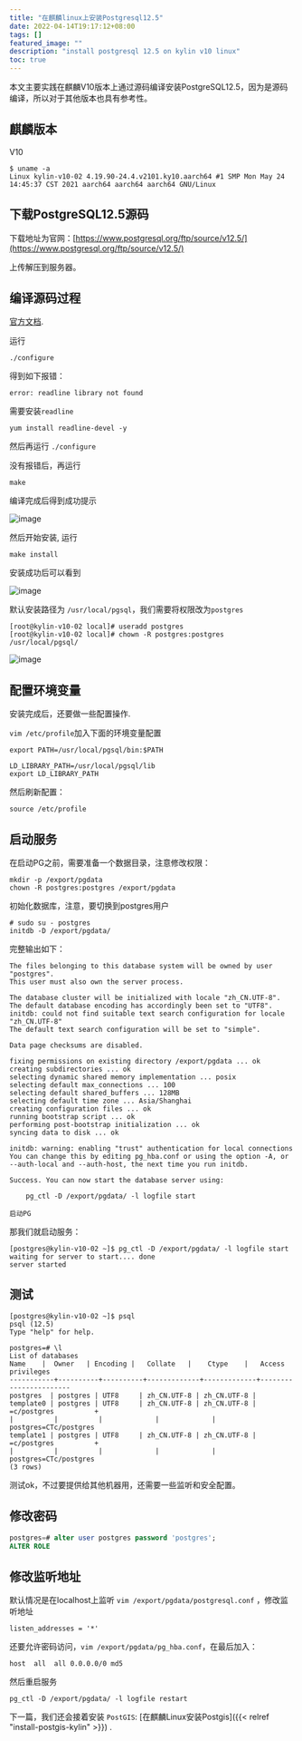 ```yaml
---
title: "在麒麟linux上安装Postgresql12.5"
date: 2022-04-14T19:17:12+08:00
tags: []
featured_image: ""
description: "install postgresql 12.5 on kylin v10 linux"
toc: true
---
```


本文主要实践在麒麟V10版本上通过源码编译安装PostgreSQL12.5，因为是源码编译，所以对于其他版本也具有参考性。

## 麒麟版本

V10
```shell
$ uname -a
Linux kylin-v10-02 4.19.90-24.4.v2101.ky10.aarch64 #1 SMP Mon May 24 14:45:37 CST 2021 aarch64 aarch64 aarch64 GNU/Linux
```

## 下载PostgreSQL12.5源码

下载地址为官网：[https://www.postgresql.org/ftp/source/v12.5/](https://www.postgresql.org/ftp/source/v12.5/)

上传解压到服务器。

## 编译源码过程

[官方文档](http://www.postgres.cn/docs/12/install-procedure.html).

运行
```shell
./configure
```
得到如下报错：
```shell
error: readline library not found
```
需要安装`readline`
```shell
yum install readline-devel -y
```

然后再运行 `./configure`

没有报错后，再运行
```shell
make
```
编译完成后得到成功提示

![image](https://user-images.githubusercontent.com/17684996/163381674-d74bd018-f281-4fc2-9c3f-8ca1380761e1.png)

然后开始安装, 运行
```shell
make install
```

安装成功后可以看到

![image](https://user-images.githubusercontent.com/17684996/163381744-5fd5f7ee-5f07-4776-99d2-f702bfbe2c29.png)

默认安装路径为 `/usr/local/pgsql`，我们需要将权限改为`postgres`
```shell
[root@kylin-v10-02 local]# useradd postgres
[root@kylin-v10-02 local]# chown -R postgres:postgres /usr/local/pgsql/
```

![image](https://user-images.githubusercontent.com/17684996/163381830-09b55013-d3ca-4831-bb51-b3ab2bf07f4e.png)

## 配置环境变量
安装完成后，还要做一些配置操作.

`vim /etc/profile`加入下面的环境变量配置
```shell
export PATH=/usr/local/pgsql/bin:$PATH

LD_LIBRARY_PATH=/usr/local/pgsql/lib
export LD_LIBRARY_PATH
```
然后刷新配置：
```shell
source /etc/profile
```

## 启动服务

在启动PG之前，需要准备一个数据目录，注意修改权限：
```shell
mkdir -p /export/pgdata
chown -R postgres:postgres /export/pgdata
```

初始化数据库，注意，要切换到postgres用户
```shell
# sudo su - postgres
initdb -D /export/pgdata/
```
完整输出如下：
```shell
The files belonging to this database system will be owned by user "postgres".
This user must also own the server process.

The database cluster will be initialized with locale "zh_CN.UTF-8".
The default database encoding has accordingly been set to "UTF8".
initdb: could not find suitable text search configuration for locale "zh_CN.UTF-8"
The default text search configuration will be set to "simple".

Data page checksums are disabled.

fixing permissions on existing directory /export/pgdata ... ok
creating subdirectories ... ok
selecting dynamic shared memory implementation ... posix
selecting default max_connections ... 100
selecting default shared_buffers ... 128MB
selecting default time zone ... Asia/Shanghai
creating configuration files ... ok
running bootstrap script ... ok
performing post-bootstrap initialization ... ok
syncing data to disk ... ok

initdb: warning: enabling "trust" authentication for local connections
You can change this by editing pg_hba.conf or using the option -A, or
--auth-local and --auth-host, the next time you run initdb.

Success. You can now start the database server using:

    pg_ctl -D /export/pgdata/ -l logfile start

启动PG
```

那我们就启动服务：
```shell
[postgres@kylin-v10-02 ~]$ pg_ctl -D /export/pgdata/ -l logfile start
waiting for server to start.... done
server started
```

## 测试

```shell
[postgres@kylin-v10-02 ~]$ psql
psql (12.5)
Type "help" for help.

postgres=# \l
List of databases
Name    |  Owner   | Encoding |   Collate   |    Ctype    |   Access privileges   
-----------+----------+----------+-------------+-------------+-----------------------
postgres  | postgres | UTF8     | zh_CN.UTF-8 | zh_CN.UTF-8 |
template0 | postgres | UTF8     | zh_CN.UTF-8 | zh_CN.UTF-8 | =c/postgres          +
|          |          |             |             | postgres=CTc/postgres
template1 | postgres | UTF8     | zh_CN.UTF-8 | zh_CN.UTF-8 | =c/postgres          +
|          |          |             |             | postgres=CTc/postgres
(3 rows)
```

测试ok，不过要提供给其他机器用，还需要一些监听和安全配置。

## 修改密码
```sql
postgres=# alter user postgres password 'postgres';
ALTER ROLE
```
## 修改监听地址
默认情况是在localhost上监听
`vim /export/pgdata/postgresql.conf` ，修改监听地址
```shell
listen_addresses = '*'
```
还要允许密码访问，`vim /export/pgdata/pg_hba.conf`，在最后加入：
```shell
host  all  all 0.0.0.0/0 md5
```
然后重启服务
```shell
pg_ctl -D /export/pgdata/ -l logfile restart
```

下一篇，我们还会接着安装 `PostGIS`: [在麒麟Linux安装Postgis]({{< relref "install-postgis-kylin" >}}) .

